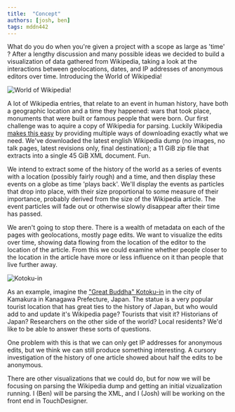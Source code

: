 ```yaml
---
title:  "Concept"
authors: [josh, ben]
tags: mddn442
---
```


What do you do when you're given a project with a scope as large as 'time' ? After a lengthy discussion and many possible ideas we decided to build a visualization of data gathered from Wikipedia, taking a look at the interactions between geolocations, dates, and IP addresses of anonymous editors over time. Introducing the World of Wikipedia!  

![World of Wikipedia!][wow-logo]  

A lot of Wikipedia entries, that relate to an event in human history, have both a geographic location and a time they happened: wars that took place, monuments that were built or famous people that were born. Our first challenge was to aquire a copy of Wikipedia for parsing. Luckily Wikipedia [makes this easy][wiki-download] by providing multiple ways of downloading exactly what we need. We've downloaded the latest english Wikipedia dump (no images, no talk pages, latest revisions only, final destination); a 11 GiB zip file that extracts into a single 45 GiB XML document. Fun.  

We intend to extract some of the history of the world as a series of events with a location (possibly fairly rough) and a time, and then display these events on a globe as time 'plays back'. We'll display the events as particles that drop into place, with their size proportional to some measure of their importance, probably derived from the size of the Wikipedia article. The event particles will fade out or otherwise slowly disappear after their time has passed.

We aren't going to stop there. There is a wealth of metadata on each of the pages with geolocations, mostly page edits. We want to visualize the edits over time, showing data flowing from the location of the editor to the location of the article. From this we could examine whether people closer to the location in the article have more or less influence on it than people that live further away.

![Kotoku-in][wiki-buddha-pic]  

As an example, imagine the ["Great Buddha" Kotoku-in][wiki-buddha] in the city of Kamakura in Kanagawa Prefecture, Japan. The statue is a very popular tourist location that has great ties to the history of Japan, but who would add to and update it's Wikipedia page? Tourists that visit it? Historians of Japan? Researchers on the other side of the world? Local residents? We'd like to be able to answer these sorts of questions.

One problem with this is that we can only get IP addresses for anonymous edits, but we think we can still produce something interesting. A cursory investigation of the history of one article showed about half the edits to be anonymous.

There are other visualizations that we could do, but for now we will be focusing on parsing the Wikipedia dump and getting an initial vizualization running. I (Ben) will be parsing the XML, and I (Josh) will be working on the front end in TouchDesigner.

[wow-logo]: http://i.imgur.com/rXg1yRU.png
[wiki-download]: http://en.wikipedia.org/wiki/Wikipedia:Database_download
[wiki-buddha]: http://en.wikipedia.org/wiki/K%C5%8Dtoku-in
[wiki-buddha-pic]: http://i.imgur.com/0n7SZTd.jpg

